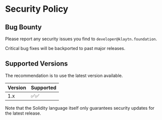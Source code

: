 # Security Policy

## Bug Bounty

Please report any security issues you find to `developer@klaytn.foundation`.

Critical bug fixes will be backported to past major releases.

## Supported Versions

The recommendation is to use the latest version available.

| Version | Supported                            |
| ------- | ------------------------------------ |
| 1.x     | :white_check_mark::white_check_mark: |


Note that the Solidity language itself only guarantees security updates for the latest release.
